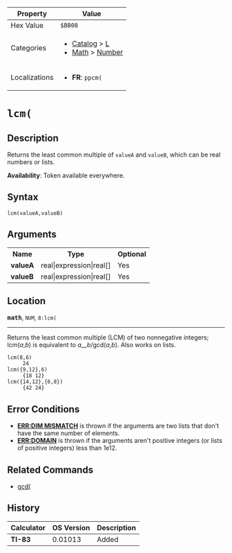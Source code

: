 | Property      | Value |
|---------------|-------|
| Hex Value     | `$BB08`|
| Categories    | <ul><li>[Catalog](<../categories/Catalog.md>) > [L](<../categories/Catalog.md#L>)</li><li>[Math](<../categories/Math.md>) > [Number](<../categories/Math.md#Number>)</li></ul> |
| Localizations | <ul><li><b>FR</b>: `ppcm(`</li></ul> |

# `lcm(`

## Description
Returns the least common multiple of `valueA` and `valueB`, which can be real numbers or lists.


<b>Availability</b>: Token available everywhere.

## Syntax
`lcm(valueA,valueB)`

## Arguments
<table>
<tr><th>Name</th><th>Type</th><th>Optional</th></tr>

<tr><td><b>valueA</b></td><td>real|expression|real[]</td><td>Yes</td></tr>

<tr><td><b>valueB</b></td><td>real|expression|real[]</td><td>Yes</td></tr>

</table>

## Location
<tt><kbd><b>math</b></kbd></tt>, `NUM`, `8:lcm(`
<hr>

Returns the least common multiple (LCM) of two nonnegative integers; lcm(_a_,_b_) is equivalent to _a__b_/gcd(_a_,_b_). Also works on lists.

```ti-basic
lcm(8,6)
     24
lcm({9,12},6)
     {18 12}
lcm({14,12},{6,8})
     {42 24}
```

## Error Conditions

*   **[ERR:DIM MISMATCH](/errors#dimmismatch)** is thrown if the arguments are two lists that don't have the same number of elements.
*   **[ERR:DOMAIN](/errors#domain)** is thrown if the arguments aren't positive integers (or lists of positive integers) less than 1e12.

## Related Commands

*   [gcd(](/gcd)

## History
| Calculator | OS Version | Description |
|------------|------------|-------------|
| <b>TI-83</b> | 0.01013 | Added |


